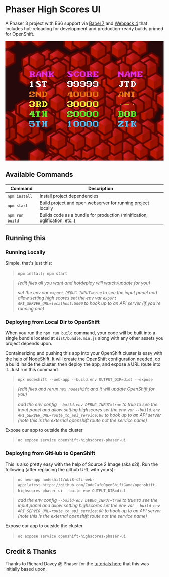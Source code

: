 # Phaser High Scores UI

A Phaser 3 project with ES6 support via [Babel 7](https://babeljs.io/) and [Webpack 4](https://webpack.js.org/)
that includes hot-reloading for development and production-ready builds primed for OpenShift.

![Screenshot](./.screens/redscores.gif)

## Available Commands

| Command | Description |
|---------|-------------|
| `npm install` | Install project dependencies |
| `npm start` | Build project and open webserver for running project locally |
| `npm run build` | Builds code as a bundle for production (minification, uglification, etc..) |


## Running this
### Running Locally
Simple, that's just this:
> `npm install; npm start`

>*(edit files all you want and hotdeploy will watch/update for you)*
>
>*set the env var `export DEBUG_INPUT=true` to see the input panel and allow setting high scores*
>*set the env var `export API_SERVER_URL=localhost:5000` to hook up to an API server (if you're running one)*

### Deploying from Local Dir to OpenShift
When you run the `npm run build` command, your code will be built into a single bundle located at `dist/bundle.min.js` along with any other assets you project depends upon.

Containerizing and pushing this app into your OpenShift cluster is easy with the help of [NodeShift](https://nodeshift.dev/). It will create the OpenShift configuration needed, do a build inside the cluster, then deploy the app, and expose a URL route into it. Just run this command
  >`npx nodeshift --web-app --build.env OUTPUT_DIR=dist --expose`

>*(edit files and rerun `npx nodeshift` and it will update OpenShift for you)*
>
>*add the env config `--build.env DEBUG_INPUT=true` to true to see the input panel and allow setting highscores*
>*set the env var `--build.env API_SERVER_URL=route_to_api_service:80` to hook up to an API server (note this is the external openshift route not the service name)*

Expose our app to outside the cluster
> `oc expose service openshift-highscores-phaser-ui`

### Deploying from GitHub to OpenShift
This is also pretty easy with the help of Source 2 Image (aka s2i). Run the following (after replacing the github URL with yours):
  >`oc new-app nodeshift/ubi8-s2i-web-app:latest~https://github.com/CodeCafeOpenShiftGame/openshift-highscores-phaser-ui --build-env OUTPUT_DIR=dist`

>*add the env config `--build-env DEBUG_INPUT=true` to true to see the input panel and allow setting highscores*
>*set the env var `--build-env API_SERVER_URL=route_to_api_service:80` to hook up to an API server (note this is the external openshift route not the service name)*

Expose our app to outside the cluster
> `oc expose service openshift-highscores-phaser-ui`

## Credit & Thanks
Thanks to Richard Davey @ Phaser for the [tutorials here](https://phaser.io/learn/community-tutorials) that this was initially based upon.
